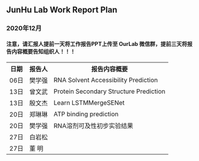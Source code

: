 
## JunHu Lab Work Report Plan

### 2020年12月



#### 注意，请汇报人提前一天将工作报告PPT上传至 OurLab 微信群，提前三天将报告内容概要告知组织人！！！
<html>
<body>

<table>
  <tr>
    <th>日期</th>
    <th>报告人</th>
    <th>报告内容概要</th>    
  </tr>
  <tr>
    <td>06日</td>
    <td>樊学强</td>
    <td>RNA Solvent Accessibility Prediction</td>
  </tr>
  <tr>
    <td>13日</td>
    <td>曾文武</td>
    <td>Protein Secondary Structure Prediction</td>
  </tr>
  <tr>
    <td>13日</td>
    <td>殷文杰</td>
    <td>Learn LSTMMergeSENet</td>
  </tr>
  <tr>
    <td>20日</td>
    <td>郑琳琳</td>
    <td>ATP binding prediction</td>
  </tr>
  <tr>
    <td>20日</td>
    <td>樊学强</td>
    <td>RNA溶剂可及性初步实验结果</td>
  </tr>
  <tr>
    <td>27日</td>
    <td>白岩松</td>
    <td></td>
  </tr>
  <tr>
    <td>27日</td>
    <td>董   明</td>
    <td></td>
  </tr>
  
  
</table>
</body>
</html>


